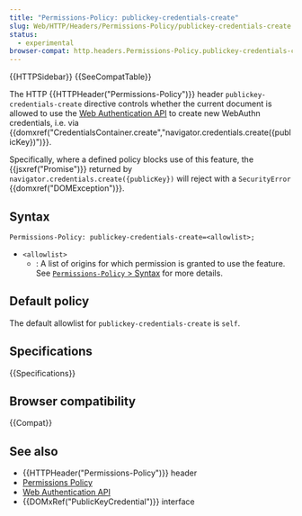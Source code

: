 ```yaml
---
title: "Permissions-Policy: publickey-credentials-create"
slug: Web/HTTP/Headers/Permissions-Policy/publickey-credentials-create
status:
  - experimental
browser-compat: http.headers.Permissions-Policy.publickey-credentials-create
---
```


{{HTTPSidebar}} {{SeeCompatTable}}

The HTTP {{HTTPHeader("Permissions-Policy")}} header `publickey-credentials-create` directive controls whether the current document is allowed to use the [Web Authentication API](/en-US/docs/Web/API/Web_Authentication_API) to create new WebAuthn credentials, i.e. via {{domxref("CredentialsContainer.create","navigator.credentials.create({publicKey})")}}.

Specifically, where a defined policy blocks use of this feature, the {{jsxref("Promise")}} returned by `navigator.credentials.create({publicKey})` will reject with a `SecurityError` {{domxref("DOMException")}}.

## Syntax

```http
Permissions-Policy: publickey-credentials-create=<allowlist>;
```

- `<allowlist>`
  - : A list of origins for which permission is granted to use the feature. See [`Permissions-Policy` > Syntax](/en-US/docs/Web/HTTP/Headers/Permissions-Policy#syntax) for more details.

## Default policy

The default allowlist for `publickey-credentials-create` is `self`.

## Specifications

{{Specifications}}

## Browser compatibility

{{Compat}}

## See also

- {{HTTPHeader("Permissions-Policy")}} header
- [Permissions Policy](/en-US/docs/Web/HTTP/Permissions_Policy)
- [Web Authentication API](/en-US/docs/Web/API/Web_Authentication_API)
- {{DOMxRef("PublicKeyCredential")}} interface
